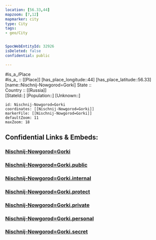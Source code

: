 ```yaml
---
location: [56.33,44] 
mapzoom: [7,12] 
mapmarker: city 
type: City
tags:
- geo/City


SpocWebEntityId: 32926
isDeleted: false
confidential: public

---
```

#is_a_/Place  
#is_a_ :: [[Place]] 
[has_place_longitude::44] 
[has_place_latitude::56.33] 
[name::Nischnij-Nowgorod=Gorki] 
State ::  
Country :: [[Russia]]  
[StateId::] 
[Population::] 
[Unknown::] 


```leaflet
id: Nischnij-Nowgorod=Gorki
coordinates: [[Nischnij-Nowgorod=Gorki]] 
markerFile: [[Nischnij-Nowgorod=Gorki]] 
defaultZoom: 11 
maxZoom: 18
```


## Confidential Links & Embeds: 

### [Nischnij-Nowgorod=Gorki](/_Standards/Earth/Continent/Europe/Europe~East/Russia/Russia~Volga/Nizhny_Novgorod_Oblast/City/Nischnij-Nowgorod=Gorki.md) 

### [Nischnij-Nowgorod=Gorki.public](/_public/Earth/Continent/Europe/Europe~East/Russia/Russia~Volga/Nizhny_Novgorod_Oblast/City/Nischnij-Nowgorod=Gorki.public.md) 

### [Nischnij-Nowgorod=Gorki.internal](/_internal/Earth/Continent/Europe/Europe~East/Russia/Russia~Volga/Nizhny_Novgorod_Oblast/City/Nischnij-Nowgorod=Gorki.internal.md) 

### [Nischnij-Nowgorod=Gorki.protect](/_protect/Earth/Continent/Europe/Europe~East/Russia/Russia~Volga/Nizhny_Novgorod_Oblast/City/Nischnij-Nowgorod=Gorki.protect.md) 

### [Nischnij-Nowgorod=Gorki.private](/_private/Earth/Continent/Europe/Europe~East/Russia/Russia~Volga/Nizhny_Novgorod_Oblast/City/Nischnij-Nowgorod=Gorki.private.md) 

### [Nischnij-Nowgorod=Gorki.personal](/_personal/Earth/Continent/Europe/Europe~East/Russia/Russia~Volga/Nizhny_Novgorod_Oblast/City/Nischnij-Nowgorod=Gorki.personal.md) 

### [Nischnij-Nowgorod=Gorki.secret](/_secret/Earth/Continent/Europe/Europe~East/Russia/Russia~Volga/Nizhny_Novgorod_Oblast/City/Nischnij-Nowgorod=Gorki.secret.md)

